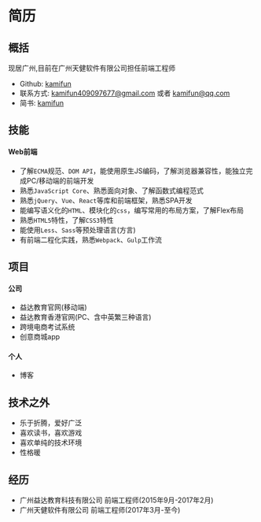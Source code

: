 # 简历
## 概括
现居广州,目前在广州天健软件有限公司担任前端工程师
* Github: [kamifun](https://github.com/kamifun/)
* 联系方式: [kamifun409097677@gmail.com](mailto:kamifun409097677@gmail.com) 或者 [kamifun@qq.com](mailto:kamifun@qq.com)
* 简书: [kamifun](http://www.jianshu.com/users/f5772f45bf34/latest_articles)

## 技能
#### Web前端
* 了解`ECMA`规范、`DOM API`，能使用原生JS编码，了解浏览器兼容性，能独立完成PC/移动端的前端开发
* 熟悉`JavaScript Core`、熟悉面向对象、了解函数式编程范式
* 熟悉`jQuery`、`Vue`、`React`等库和前端框架，熟悉SPA开发
* 能编写语义化的`HTML`、模块化的`css`，编写常用的布局方案，了解Flex布局
* 熟悉`HTML5`特性，了解`CSS3`特性
* 能使用`Less`、`Sass`等预处理语言(方言)
* 有前端二程化实践，熟悉`Webpack`、`Gulp`工作流

## 项目
#### 公司
* 益达教育官网(移动端)
* 益达教育香港官网(PC、含中英繁三种语言)
* 跨境电商考试系统
* 创意商城app

#### 个人
* 博客

## 技术之外
* 乐于折腾，爱好广泛
* 喜欢读书，喜欢游戏
* 喜欢单纯的技术环境
* 性格暖

## 经历
* 广州益达教育科技有限公司 前端工程师(2015年9月-2017年2月)
* 广州天健软件有限公司 前端工程师(2017年3月-至今)
